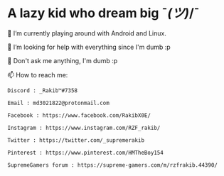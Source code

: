 # A lazy kid who dream big ¯_(ツ)_/¯

🔭 I’m currently playing around with Android and Linux.

🤔 I’m looking for help with everything since I'm dumb :p

💬 Don't ask me anything, I'm dumb :p

📫 How to reach me:

    Discord : _Rakib™#7358

    Email : md3021822@protonmail.com

    Facebook : https://www.facebook.com/RakibX0E/

    Instagram : https://www.instagram.com/RZF_rakib/

    Twitter : https://twitter.com/_supremerakib

    Pinterest : https://www.pinterest.com/HMTheBoy154

    SupremeGamers forum : https://supreme-gamers.com/m/rzfrakib.44390/
